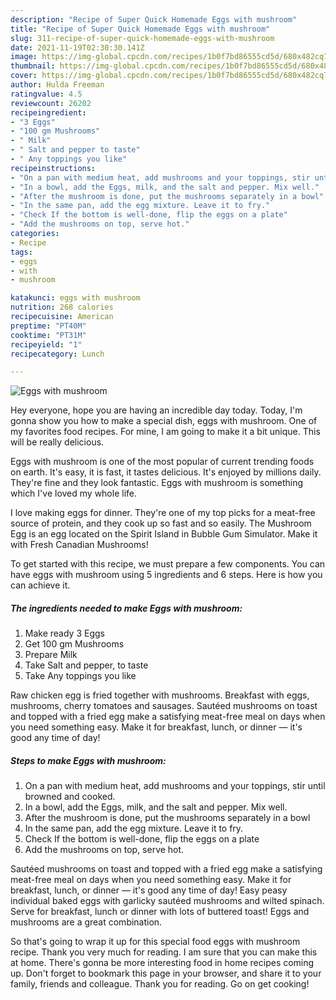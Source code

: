```yaml
---
description: "Recipe of Super Quick Homemade Eggs with mushroom"
title: "Recipe of Super Quick Homemade Eggs with mushroom"
slug: 311-recipe-of-super-quick-homemade-eggs-with-mushroom
date: 2021-11-19T02:30:30.141Z
image: https://img-global.cpcdn.com/recipes/1b0f7bd86555cd5d/680x482cq70/eggs-with-mushroom-recipe-main-photo.jpg
thumbnail: https://img-global.cpcdn.com/recipes/1b0f7bd86555cd5d/680x482cq70/eggs-with-mushroom-recipe-main-photo.jpg
cover: https://img-global.cpcdn.com/recipes/1b0f7bd86555cd5d/680x482cq70/eggs-with-mushroom-recipe-main-photo.jpg
author: Hulda Freeman
ratingvalue: 4.5
reviewcount: 26202
recipeingredient:
- "3 Eggs"
- "100 gm Mushrooms"
- " Milk"
- " Salt and pepper to taste"
- " Any toppings you like"
recipeinstructions:
- "On a pan with medium heat, add mushrooms and your toppings, stir until browned and cooked."
- "In a bowl, add the Eggs, milk, and the salt and pepper. Mix well."
- "After the mushroom is done, put the mushrooms separately in a bowl"
- "In the same pan, add the egg mixture. Leave it to fry."
- "Check If the bottom is well-done, flip the eggs on a plate"
- "Add the mushrooms on top, serve hot."
categories:
- Recipe
tags:
- eggs
- with
- mushroom

katakunci: eggs with mushroom 
nutrition: 268 calories
recipecuisine: American
preptime: "PT40M"
cooktime: "PT31M"
recipeyield: "1"
recipecategory: Lunch

---
```



![Eggs with mushroom](https://img-global.cpcdn.com/recipes/1b0f7bd86555cd5d/680x482cq70/eggs-with-mushroom-recipe-main-photo.jpg)

Hey everyone, hope you are having an incredible day today. Today, I'm gonna show you how to make a special dish, eggs with mushroom. One of my favorites food recipes. For mine, I am going to make it a bit unique. This will be really delicious.

Eggs with mushroom is one of the most popular of current trending foods on earth. It's easy, it is fast, it tastes delicious. It's enjoyed by millions daily. They're fine and they look fantastic. Eggs with mushroom is something which I've loved my whole life.

I love making eggs for dinner. They&#39;re one of my top picks for a meat-free source of protein, and they cook up so fast and so easily. The Mushroom Egg is an egg located on the Spirit Island in Bubble Gum Simulator. Make it with Fresh Canadian Mushrooms!


To get started with this recipe, we must prepare a few components. You can have eggs with mushroom using 5 ingredients and 6 steps. Here is how you can achieve it.

<!--inarticleads1-->

##### The ingredients needed to make Eggs with mushroom:

1. Make ready 3 Eggs
1. Get 100 gm Mushrooms
1. Prepare  Milk
1. Take  Salt and pepper, to taste
1. Take  Any toppings you like


Raw chicken egg is fried together with mushrooms. Breakfast with eggs, mushrooms, cherry tomatoes and sausages. Sautéed mushrooms on toast and topped with a fried egg make a satisfying meat-free meal on days when you need something easy. Make it for breakfast, lunch, or dinner — it&#39;s good any time of day! 

<!--inarticleads2-->

##### Steps to make Eggs with mushroom:

1. On a pan with medium heat, add mushrooms and your toppings, stir until browned and cooked.
1. In a bowl, add the Eggs, milk, and the salt and pepper. Mix well.
1. After the mushroom is done, put the mushrooms separately in a bowl
1. In the same pan, add the egg mixture. Leave it to fry.
1. Check If the bottom is well-done, flip the eggs on a plate
1. Add the mushrooms on top, serve hot.


Sautéed mushrooms on toast and topped with a fried egg make a satisfying meat-free meal on days when you need something easy. Make it for breakfast, lunch, or dinner — it&#39;s good any time of day! Easy peasy individual baked eggs with garlicky sautéed mushrooms and wilted spinach. Serve for breakfast, lunch or dinner with lots of buttered toast! Eggs and mushrooms are a great combination. 

So that's going to wrap it up for this special food eggs with mushroom recipe. Thank you very much for reading. I am sure that you can make this at home. There's gonna be more interesting food in home recipes coming up. Don't forget to bookmark this page in your browser, and share it to your family, friends and colleague. Thank you for reading. Go on get cooking!
